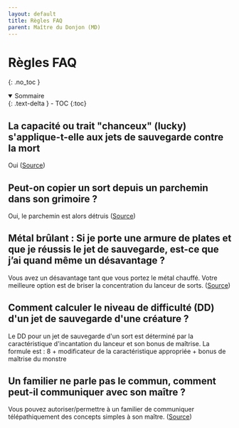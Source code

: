 ```yaml
---
layout: default
title: Règles FAQ
parent: Maître du Donjon (MD)
---
```



# Règles FAQ
{: .no_toc }

<details open markdown="block">
  <summary>
    Sommaire
  </summary>
  {: .text-delta }
- TOC
{:toc}
</details>

## La capacité ou trait "chanceux" (lucky) s'applique-t-elle aux jets de sauvegarde contre la mort

Oui ([Source](https://www.sageadvice.eu/lucky-death-saving-throw/))

## Peut-on copier un sort depuis un parchemin dans son grimoire ?

Oui, le parchemin est alors détruis ([Source]([https://www.sageadvice.eu/lucky-death-saving-throw/](https://www.sageadvice.eu/copy-a-spell-into-a-spellbook/)))

## Métal brûlant : Si je porte une armure de plates et que je réussis le jet de sauvegarde, est-ce que j’ai quand même un désavantage ?

Vous avez un désavantage tant que vous portez le métal chauffé. Votre meilleure option est de briser la concentration du lanceur de sorts. ([Source]([https://www.sageadvice.eu/lucky-death-saving-throw/](https://www.sageadvice.eu/heat-metal/)))

## Comment calculer le niveau de difficulté (DD) d'un jet de sauvegarde d'une créature ?

Le DD pour un jet de sauvegarde d'un sort est déterminé par la caractéristique d'incantation du lanceur et son bonus de maîtrise.
La formule est : 8 + modificateur de la caractéristique appropriée + bonus de maîtrise du monstre

## Un familier ne parle pas le commun, comment peut-il communiquer avec son maître ?

Vous pouvez autoriser/permettre à un familier de communiquer télépathiquement des concepts simples à son maître. ([Source]([https://www.sageadvice.eu/lucky-death-saving-throw/](https://www.sageadvice.eu/owl-familiar-spying/)))



